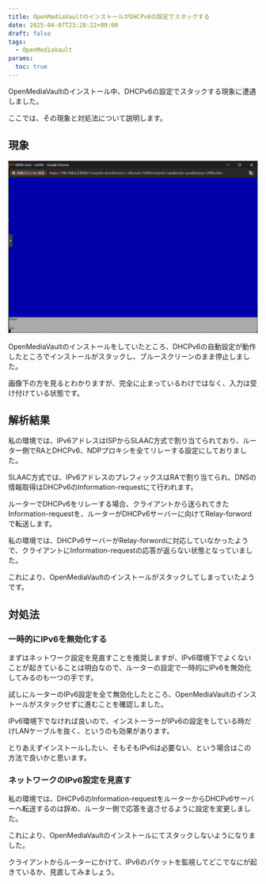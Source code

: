 ```yaml
---
title: OpenMediaVaultのインストールがDHCPv6の設定でスタックする
date: 2025-04-07T23:28:22+09:00
draft: false
tags:
  - OpenMediaVault
params:
  toc: true
---
```


OpenMediaVaultのインストール中、DHCPv6の設定でスタックする現象に遭遇しました。

ここでは、その現象と対処法について説明します。

## 現象

![OpenMediaVaultインストーラー](images/pve-dhcpv6-stack.webp)

OpenMediaVaultのインストールをしていたところ、DHCPv6の自動設定が動作したところでインストールがスタックし、ブルースクリーンのまま停止しました。

画像下の方を見るとわかりますが、完全に止まっているわけではなく、入力は受け付けている状態です。

## 解析結果

私の環境では、IPv6アドレスはISPからSLAAC方式で割り当てられており、ルーター側でRAとDHCPv6、NDPプロキシを全てリレーする設定にしておりました。

SLAAC方式では、IPv6アドレスのプレフィックスはRAで割り当てられ、DNSの情報取得はDHCPv6のInformation-requestにて行われます。

ルーターでDHCPv6をリレーする場合、クライアントから送られてきたInformation-requestを、ルーターがDHCPv6サーバーに向けてRelay-forwordで転送します。

私の環境では、DHCPv6サーバーがRelay-forwordに対応していなかったようで、クライアントにInformation-requestの応答が返らない状態となっていました。

これにより、OpenMediaVaultのインストールがスタックしてしまっていたようです。

## 対処法

### 一時的にIPv6を無効化する

まずはネットワーク設定を見直すことを推奨しますが、IPv6環境下でよくないことが起きていることは明白なので、ルーターの設定で一時的にIPv6を無効化してみるのも一つの手です。

試しにルーターのIPv6設定を全て無効化したところ、OpenMediaVaultのインストールがスタックせずに進むことを確認しました。

IPv6環境下でなければ良いので、インストーラーがIPv6の設定をしている時だけLANケーブルを抜く、というのも効果があります。

とりあえずインストールしたい、そもそもIPv6は必要ない、という場合はこの方法で良いかと思います。

### ネットワークのIPv6設定を見直す

私の環境では、DHCPv6のInformation-requestをルーターからDHCPv6サーバーへ転送するのは辞め、ルーター側で応答を返させるように設定を変更しました。

これにより、OpenMediaVaultのインストールにてスタックしないようになりました。

クライアントからルーターにかけて、IPv6のパケットを監視してどこでなにが起きているか、見直してみましょう。
